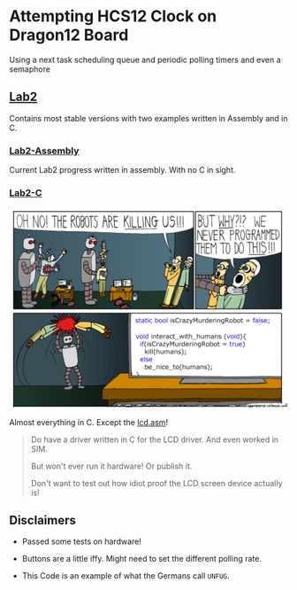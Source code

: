 # Attempting HCS12 Clock on Dragon12 Board

Using a next task scheduling queue and periodic polling timers and even a semaphore

## [Lab2](Lab2)

Contains most stable versions with two examples written in Assembly and in C.

### [Lab2-Assembly](Lab2/Lab2-Assembly)

Current Lab2 progress written in assembly. With no C in sight.

### [Lab2-C](Lab2/Lab2-C)

![C-Side-Effects-isCrazyMurderingRobot.jpg](.experimentations\C-Side-Effects-isCrazyMurderingRobot.jpg)

Almost everything in C. Except the [lcd.asm](Lab2/Lab2-C/Sources/lcd.asm)!

> Do have a driver written in C for the LCD driver. And even worked in SIM.
>
> But won't ever run it hardware! Or publish it.
>
> Don't want to test out how idiot proof the LCD screen device actually is!

## Disclaimers

- Passed some tests on hardware!

- Buttons are a little iffy. Might need to set the different polling rate.

- This Code is an example of what the Germans call `UNFUG`.
